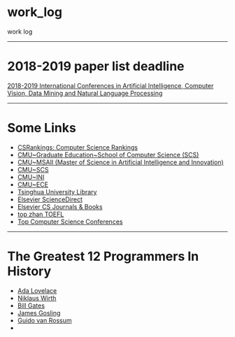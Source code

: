 # work_log
work log

------
# 2018-2019 paper list deadline
[2018-2019 International Conferences in Artificial Intelligence, Computer Vision, Data Mining and Natural Language Processing](https://jackietseng.github.io/conference_call_for_paper/2018-2019-conferences-with-ccf.html)

------
# Some Links
  - [CSRankings: Computer Science Rankings](http://csrankings.org/)
  - [CMU\~Graduate Education\~School of Computer Science (SCS)](https://www.cmu.edu/graduate/academics/guide-to-graduate-degrees-and-programs/school-of-computer-science.html)
  - [CMU\~MSAII (Master of Science in Artificial Intelligence and Innovation)](https://msaii.cs.cmu.edu/)
  - [CMU\~SCS](https://www.scs.cmu.edu/masters-programs)
  - [CMU\~INI](https://www.cmu.edu/ini/academics/)
  - [CMU\~ECE](https://www.ece.cmu.edu/academics/ms-se/index.html)
  - [Tsinghua University Library](http://www.lib.tsinghua.edu.cn/index.html)
  - [Elsevier ScienceDirect](https://www.sciencedirect.com/)
  - [Elsevier CS Journals & Books](https://www.sciencedirect.com/browse/journals-and-books?subject=computer-science)
  - [top zhan TOEFL](http://top.zhan.com/toefl/)
  - [Top Computer Science Conferences](http://www.guide2research.com/topconf/)
  
  ------
# The Greatest 12 Programmers In History
  - [Ada Lovelace](https://en.wikipedia.org/wiki/Ada_Lovelace)
  - [Niklaus Wirth](https://en.wikipedia.org/wiki/Niklaus_Wirth)
  - [Bill Gates](https://en.wikipedia.org/wiki/Bill_Gates)
  - [James Gosling](https://en.wikipedia.org/wiki/James_Gosling)
  - [Guido van Rossum](https://en.wikipedia.org/wiki/Guido_van_Rossum)
  - []()
